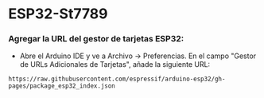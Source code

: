 # ESP32-St7789

### Agregar la URL del gestor de tarjetas ESP32:

- Abre el Arduino IDE y ve a Archivo -> Preferencias. En el campo "Gestor de URLs Adicionales de Tarjetas", añade la siguiente URL:
 
```https://raw.githubusercontent.com/espressif/arduino-esp32/gh-pages/package_esp32_index.json```